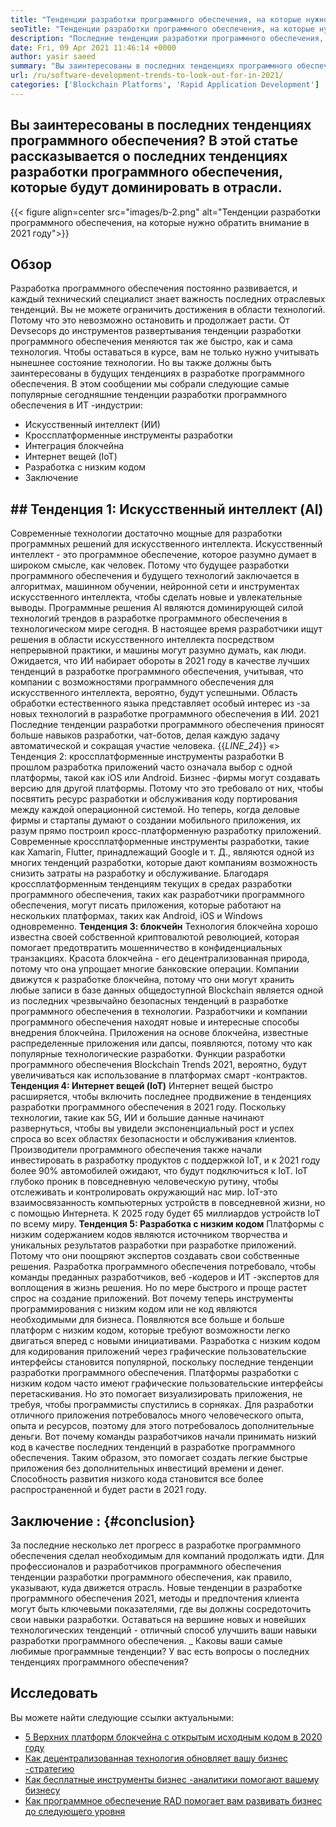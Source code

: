 ```yaml
---
title: "Тенденции разработки программного обеспечения, на которые нужно обратить внимание в 2021 году" 
seoTitle: "Тенденции разработки программного обеспечения, на которые нужно обратить внимание в 2021 году" 
description: "Последние тенденции разработки программного обеспечения, которые будут доминировать в технологическом секторе, включают блокчейн, искусственный интеллект, без кода и более новые тенденции." 
date: Fri, 09 Apr 2021 11:46:14 +0000
author: yasir saeed
summary: "Вы заинтересованы в последних тенденциях программного обеспечения? В этой статье рассказывается о последних тенденциях разработки программного обеспечения, которые будут доминировать в отрасли." 
url: /ru/software-development-trends-to-look-out-for-in-2021/
categories: ['Blockchain Platforms', 'Rapid Application Development']
---
```


## Вы заинтересованы в последних тенденциях программного обеспечения? В этой статье рассказывается о последних тенденциях разработки программного обеспечения, которые будут доминировать в отрасли.

{{< figure align=center src="images/b-2.png" alt="Тенденции разработки программного обеспечения, на которые нужно обратить внимание в 2021 году">}}


## **Обзор** 
Разработка программного обеспечения постоянно развивается, и каждый технический специалист знает важность последних отраслевых тенденций. Вы не можете ограничить достижения в области технологий. Потому что это невозможно остановить и продолжает расти. От Devsecops до инструментов развертывания тенденции разработки программного обеспечения меняются так же быстро, как и сама технология.
Чтобы оставаться в курсе, вам не только нужно учитывать нынешнее состояние технологии. Но вы также должны быть заинтересованы в будущих тенденциях в разработке программного обеспечения. В этом сообщении мы собрали следующие самые популярные сегодняшние тенденции разработки программного обеспечения в ИТ -индустрии:
  * Искусственный интеллект (ИИ)
  * Кроссплатформенные инструменты разработки
  * Интеграция блокчейна
  * Интернет вещей (IoT)
  * Разработка с низким кодом
  * Заключение

## ## **Тенденция 1: Искусственный интеллект (AI)** 
Современные технологии достаточно мощные для разработки программных решений для искусственного интеллекта. Искусственный интеллект - это программное обеспечение, которое разумно думает в широком смысле, как человек. Потому что будущее разработки программного обеспечения и будущего технологий заключается в алгоритмах, машинном обучении, нейронной сети и инструментах искусственного интеллекта, чтобы сделать новые и увлекательные выводы. Программные решения AI являются доминирующей силой технологий трендов в разработке программного обеспечения в технологическом мире сегодня.
В настоящее время разработчики ищут решения в области искусственного интеллекта посредством непрерывной практики, и машины могут разумно думать, как люди. Ожидается, что ИИ набирает обороты в 2021 году в качестве лучших тенденций в разработке программного обеспечения, учитывая, что компании с возможностями программного обеспечения для искусственного интеллекта, вероятно, будут успешными. Область обработки естественного языка представляет особый интерес из -за новых технологий в разработке программного обеспечения в ИИ. 2021 Последние тенденции разработки программного обеспечения приносят больше навыков разработки, чат-ботов, делая каждую задачу автоматической и сокращая участие человека.
{{_LINE_24_}}
«> Тенденция 2: кроссплатформенные инструменты разработки
В прошлом разработка приложений часто означала выбор с одной платформы, такой как iOS или Android. Бизнес -фирмы могут создавать версию для другой платформы. Потому что это требовало от них, чтобы посвятить ресурс разработки и обслуживания коду портирования между каждой операционной системой. Но теперь, когда деловые фирмы и стартапы думают о создании мобильного приложения, их разум прямо построил кросс-платформенную разработку приложений.
Современные кроссплатформенные инструменты разработки, такие как Xamarin, Flutter, принадлежащий Google и т. Д., являются одной из многих тенденций разработки, которые дают компаниям возможность снизить затраты на разработку и обслуживание. Благодаря кроссплатформенным тенденциям текущих в средах разработки программного обеспечения, таких как разработчики программного обеспечения, могут писать приложения, которые работают на нескольких платформах, таких как Android, iOS и Windows одновременно.
**Тенденция 3: блокчейн** 
Технология блокчейна хорошо известна своей собственной криптовалютой революцией, которая помогает предотвратить мошенничество в конфиденциальных транзакциях. Красота блокчейна - его децентрализованная природа, потому что она упрощает многие банковские операции. Компании движутся к разработке блокчейна, потому что они могут хранить любые записи в базе данных общедоступной
Blockchain является одной из последних чрезвычайно безопасных тенденций в разработке программного обеспечения в технологии. Разработчики и компании программного обеспечения находят новые и интересные способы внедрения блокчейна. Приложения на основе блокчейна, известные распределенные приложения или дапсы, появляются, потому что как популярные технологические разработки. Функции разработки программного обеспечения Blockchain Trends 2021, вероятно, будут увеличиваться как использование в платформах смарт -контрактов.
**Тенденция 4: Интернет вещей (IoT)** 
Интернет вещей быстро расширяется, чтобы включить последнее продвижение в тенденциях разработки программного обеспечения в 2021 году. Поскольку технологии, такие как 5G, ИИ и большие данные начинают развернуться, чтобы вы увидели экспоненциальный рост и успех спроса во всех областях безопасности и обслуживания клиентов. Производители программного обеспечения также начали инвестировать в разработку продуктов с поддержкой IoT, и к 2021 году более 90% автомобилей ожидают, что будут подключиться к IoT.
IoT глубоко проник в повседневную человеческую рутину, чтобы отслеживать и контролировать окружающий нас мир. IoT-это взаимосвязанность компьютерных устройств в повседневной жизни, но с помощью Интернета. К 2025 году будет 65 миллиардов устройств IoT по всему миру.
**Тенденция 5: Разработка с низким кодом** 
Платформы с низким содержанием кодов являются источником творчества и уникальных результатов разработки при разработке приложений. Потому что они поощряют экспертов создавать свои собственные решения. Разработка программного обеспечения потребовало, чтобы команды преданных разработчиков, веб -кодеров и ИТ -экспертов для воплощения в жизнь решения. Но по мере быстрого и проще растет спрос на создание приложений. Вот почему теперь инструменты программирования с низким кодом или не код являются необходимыми для бизнеса. Появляются все больше и больше платформ с низким кодом, которые требуют возможности легко двигаться вперед с новыми инициативами.
Разработка с низким кодом для кодирования приложений через графические пользовательские интерфейсы становится популярной, поскольку последние тенденции разработки программного обеспечения. Платформы разработки с низким кодом часто имеют графические пользовательские интерфейсы перетаскивания. Но это помогает визуализировать приложения, не требуя, чтобы программисты спустились в сорняках. Для разработки отличного приложения потребовалось много человеческого опыта, опыта и ресурсов, поэтому для этого потребовалось дополнительные деньги. Вот почему команды разработчиков начали принимать низкий код в качестве последних тенденций в разработке программного обеспечения. Таким образом, это помогает создать легкие быстрые приложения без дополнительных инвестиций времени и денег. Способность развития низкого кода становится все более распространенной и будет расти в 2021 году.

## **Заключение** :   {#conclusion}
За последние несколько лет прогресс в разработке программного обеспечения сделал необходимым для компаний продолжать идти. Для профессионалов и разработчиков программного обеспечения тенденции разработки программного обеспечения, как правило, указывают, куда движется отрасль. Новые тенденции в разработке программного обеспечения 2021, методы и предпочтения клиента могут быть ключевыми показателями, где вы должны сосредоточить свои навыки разработки. Оставаться на вершине новых и новейших технологических тенденций - отличный способ улучшить ваши навыки разработки программного обеспечения.
_ Каковы ваши самые любимые программные тенденции? У вас есть вопросы о последних тенденциях программного обеспечения?

## Исследовать
Вы можете найти следующие ссылки актуальными:
  * [5 Верхних платформ блокчейна с открытым исходным кодом в 2020 году][2]
  * [Как децентрализованная технология обновляет вашу бизнес -стратегию][3]
  * [Как бесплатные инструменты бизнес -аналитики помогают вашему бизнесу][4]
  * [Как программное обеспечение RAD помогает вам развивать бизнес до следующего уровня][5]

  
[1]: mailto:yasir.saeed@aspose.com
[2]: https://blog.containerize.com/blockchain-platforms/top-5-open-source-blockchain-platforms-in-2020/
[3]: https://blog.containerize.com/2020/11/27/how-decentralized-technology-upgrades-your-business-strategy/
[4]: https://blog.containerize.com/2021/03/12/how-free-business-analytics-tools-assist-your-business/
[5]: https://blog.containerize.com/rapid-application-development/rapid-application-development-software-for-business-rad/
